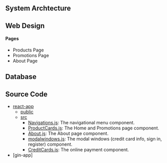 

## System Archtecture

## Web Design

#### Pages
- Products Page
- Promotions Page
- About Page

## Database

## Source Code
- [react-app]()
   - [public]()
   - [src]()
      - [Navigations.js](): The navigational menu component.
      - [ProductCards.js](): The Home and Promotions page component.
      - [About.js](): The About page component.
      - [modalwindows.js](): The modal windows (credit card info, sign in, register) component.
      - [CreditCards.js](): The online payment component.
- [gin-app]
